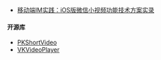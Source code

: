 * [移动端IM实践：iOS版微信小视频功能技术方案实录](http://www.52im.net/thread-126-1-1.html)



#### 开源库

* [PKShortVideo](https://github.com/pepsikirk/PKShortVideo) 
* [VKVideoPlayer](https://github.com/viki-org/VKVideoPlayer) 
